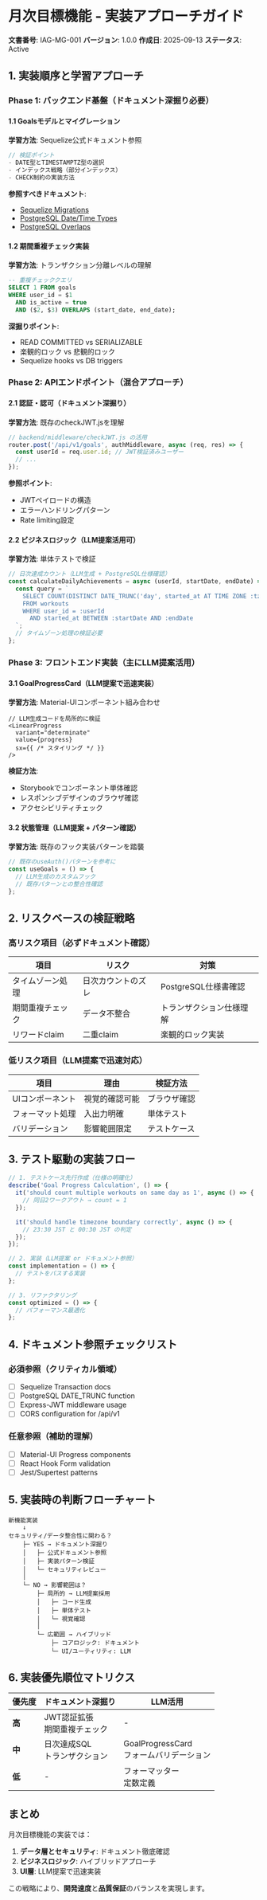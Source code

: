 # 月次目標機能 - 実装アプローチガイド

**文書番号**: IAG-MG-001
**バージョン**: 1.0.0
**作成日**: 2025-09-13
**ステータス**: Active

## 1. 実装順序と学習アプローチ

### Phase 1: バックエンド基盤（ドキュメント深掘り必要）

#### 1.1 Goalsモデルとマイグレーション
**学習方法**: Sequelize公式ドキュメント参照
```javascript
// 検証ポイント
- DATE型とTIMESTAMPTZ型の選択
- インデックス戦略（部分インデックス）
- CHECK制約の実装方法
```

**参照すべきドキュメント**:
- [Sequelize Migrations](https://sequelize.org/docs/v6/other-topics/migrations/)
- [PostgreSQL Date/Time Types](https://www.postgresql.org/docs/current/datatype-datetime.html)
- [PostgreSQL Overlaps](https://www.postgresql.org/docs/current/functions-datetime.html#FUNCTIONS-DATETIME-OVERLAPS)

#### 1.2 期間重複チェック実装
**学習方法**: トランザクション分離レベルの理解
```sql
-- 重複チェッククエリ
SELECT 1 FROM goals
WHERE user_id = $1
  AND is_active = true
  AND ($2, $3) OVERLAPS (start_date, end_date);
```

**深掘りポイント**:
- READ COMMITTED vs SERIALIZABLE
- 楽観的ロック vs 悲観的ロック
- Sequelize hooks vs DB triggers

### Phase 2: APIエンドポイント（混合アプローチ）

#### 2.1 認証・認可（ドキュメント深掘り）
**学習方法**: 既存のcheckJWT.jsを理解
```javascript
// backend/middleware/checkJWT.js の活用
router.post('/api/v1/goals', authMiddleware, async (req, res) => {
  const userId = req.user.id; // JWT検証済みユーザー
  // ...
});
```

**参照ポイント**:
- JWTペイロードの構造
- エラーハンドリングパターン
- Rate limiting設定

#### 2.2 ビジネスロジック（LLM提案活用可）
**学習方法**: 単体テストで検証
```javascript
// 日次達成カウント（LLM生成 + PostgreSQL仕様確認）
const calculateDailyAchievements = async (userId, startDate, endDate) => {
  const query = `
    SELECT COUNT(DISTINCT DATE_TRUNC('day', started_at AT TIME ZONE :tz))
    FROM workouts
    WHERE user_id = :userId
      AND started_at BETWEEN :startDate AND :endDate
  `;
  // タイムゾーン処理の検証必要
};
```

### Phase 3: フロントエンド実装（主にLLM提案活用）

#### 3.1 GoalProgressCard（LLM提案で迅速実装）
**学習方法**: Material-UIコンポーネント組み合わせ
```tsx
// LLM生成コードを局所的に検証
<LinearProgress
  variant="determinate"
  value={progress}
  sx={{ /* スタイリング */ }}
/>
```

**検証方法**:
- Storybookでコンポーネント単体確認
- レスポンシブデザインのブラウザ確認
- アクセシビリティチェック

#### 3.2 状態管理（LLM提案 + パターン確認）
**学習方法**: 既存のフック実装パターンを踏襲
```typescript
// 既存のuseAuth()パターンを参考に
const useGoals = () => {
  // LLM生成のカスタムフック
  // 既存パターンとの整合性確認
};
```

## 2. リスクベースの検証戦略

### 高リスク項目（必ずドキュメント確認）
| 項目 | リスク | 対策 |
|-----|--------|------|
| タイムゾーン処理 | 日次カウントのズレ | PostgreSQL仕様書確認 |
| 期間重複チェック | データ不整合 | トランザクション仕様理解 |
| リワードclaim | 二重claim | 楽観的ロック実装 |

### 低リスク項目（LLM提案で迅速対応）
| 項目 | 理由 | 検証方法 |
|-----|------|---------|
| UIコンポーネント | 視覚的確認可能 | ブラウザ確認 |
| フォーマット処理 | 入出力明確 | 単体テスト |
| バリデーション | 影響範囲限定 | テストケース |

## 3. テスト駆動の実装フロー

```javascript
// 1. テストケース先行作成（仕様の明確化）
describe('Goal Progress Calculation', () => {
  it('should count multiple workouts on same day as 1', async () => {
    // 同日2ワークアウト → count = 1
  });

  it('should handle timezone boundary correctly', async () => {
    // 23:30 JST と 00:30 JST の判定
  });
});

// 2. 実装（LLM提案 or ドキュメント参照）
const implementation = () => {
  // テストをパスする実装
};

// 3. リファクタリング
const optimized = () => {
  // パフォーマンス最適化
};
```

## 4. ドキュメント参照チェックリスト

### 必須参照（クリティカル領域）
- [ ] Sequelize Transaction docs
- [ ] PostgreSQL DATE_TRUNC function
- [ ] Express-JWT middleware usage
- [ ] CORS configuration for /api/v1

### 任意参照（補助的理解）
- [ ] Material-UI Progress components
- [ ] React Hook Form validation
- [ ] Jest/Supertest patterns

## 5. 実装時の判断フローチャート

```
新機能実装
    ↓
セキュリティ/データ整合性に関わる？
    ├─ YES → ドキュメント深掘り
    │   ├─ 公式ドキュメント参照
    │   ├─ 実装パターン検証
    │   └─ セキュリティレビュー
    │
    └─ NO → 影響範囲は？
        ├─ 局所的 → LLM提案採用
        │   ├─ コード生成
        │   ├─ 単体テスト
        │   └─ 視覚確認
        │
        └─ 広範囲 → ハイブリッド
            ├─ コアロジック: ドキュメント
            └─ UI/ユーティリティ: LLM
```

## 6. 実装優先順位マトリクス

| 優先度 | ドキュメント深掘り | LLM活用 |
|-------|------------------|---------|
| **高** | JWT認証拡張<br/>期間重複チェック | - |
| **中** | 日次達成SQL<br/>トランザクション | GoalProgressCard<br/>フォームバリデーション |
| **低** | - | フォーマッター<br/>定数定義 |

## まとめ

月次目標機能の実装では：

1. **データ層とセキュリティ**: ドキュメント徹底確認
2. **ビジネスロジック**: ハイブリッドアプローチ
3. **UI層**: LLM提案で迅速実装

この戦略により、**開発速度**と**品質保証**のバランスを実現します。